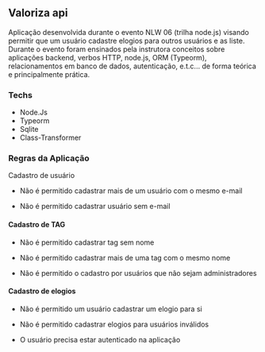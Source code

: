 ## Valoriza api

Aplicação desenvolvida durante o evento NLW 06 (trilha node.js) visando permitir que um usuário cadastre elogios para outros usuários e as liste. Durante o evento foram ensinados pela instrutora conceitos sobre aplicações backend, verbos HTTP, node.js, ORM (Typeorm), relacionamentos em banco de dados, autenticação, e.t.c... de forma teórica e principalmente prática.

### Techs

- Node.Js
- Typeorm
- Sqlite
- Class-Transformer

### Regras da Aplicação

Cadastro de usuário

- Não é permitido cadastrar mais de um usuário com o mesmo e-mail

- Não é permitido cadastrar usuário sem e-mail

#### Cadastro de TAG

- Não é permitido cadastrar tag sem nome

- Não é permitido cadastrar mais de uma tag com o mesmo nome

- Não é permitido o cadastro por usuários que não sejam administradores

#### Cadastro de elogios

- Não é permitido um usuário cadastrar um elogio para si

- Não é permitido cadastrar elogios para usuários inválidos

- O usuário precisa estar autenticado na aplicação
